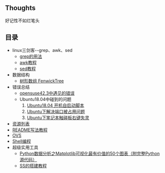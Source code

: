 ## Thoughts
好记性不如烂笔头

## 目录
- linux三剑客--grep、awk、sed
  - [grep的用法](/grep/README.md)
  - [awk教程]()
  - [sed教程]()
- 数据结构
  - [树形数组 FenwickTree](/data_structure/README.md#%E6%A0%91%E5%BD%A2%E6%95%B0%E7%BB%84Fenwicktree)
- 错误总结
  - [opensuse42.3中遇见的错误](/errors/opensuse42.3/README.md)
  - Ubuntu18.04中碰到的问题
    1. [Ubuntu18.04 开机自启动脚本](/errors/ubuntu18.04/README.md#1-ubuntu1804-开机自启动脚本)
    2. [Ubuntu下解决端口被占用问题](/errors/ubuntu18.04/README.md#Ubuntu下解决端口被占用问题)
    2. [Ubuntu下笔记本触碰板右键失灵](/errors/ubuntu18.04/README.md#Ubuntu下笔记本触碰板右键失灵)
- [资源列表](/resource.md)
- [README写法教程](/readme_tutorial.md)
- [OVS](/OVS/REAMDE.md)
- [Shell编程](/shell_programming.md)
- 超级实用工具
    * [Python数据分析之Matplotlib可视化最有价值的50个图表（附完整Python源代码）](https://www.cnblogs.com/Mario-mj/p/11695325.html)
    * [SS的搭建教程](/SS/README.md)